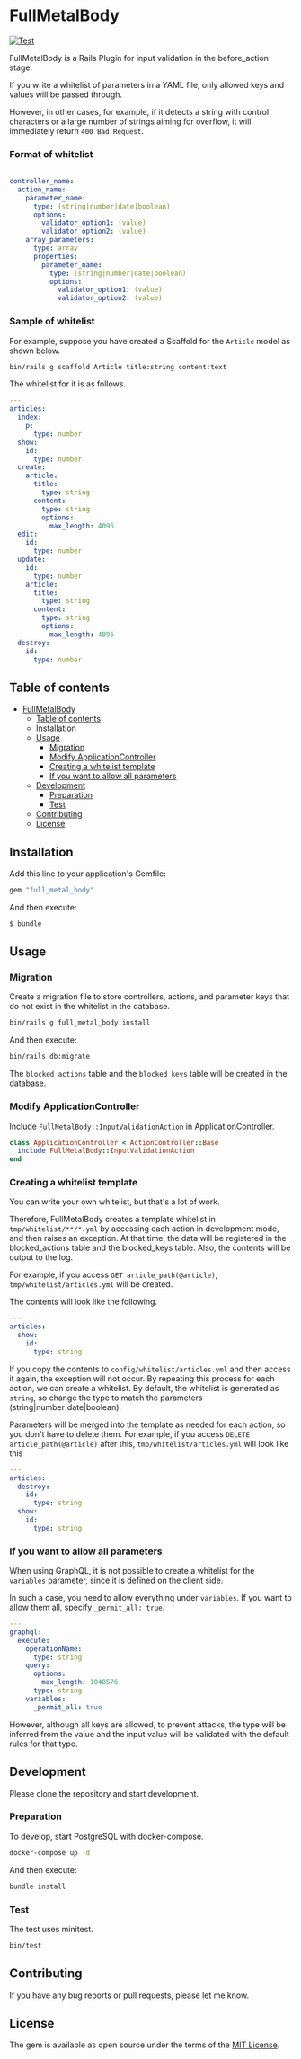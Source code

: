 # FullMetalBody

[![Test](https://github.com/hayashima/full_metal_body/actions/workflows/test.yml/badge.svg)](https://github.com/hayashima/full_metal_body/actions/workflows/test.yml)

FullMetalBody is a Rails Plugin for input validation in the before_action stage.

If you write a whitelist of parameters in a YAML file, only allowed keys and values will be passed through.

However, in other cases, for example, if it detects a string with control characters or a large number of strings aiming for overflow, it will immediately return `400 Bad Request`.

### Format of whitelist

```yaml
---
controller_name:
  action_name:
    parameter_name:
      type: (string|number|date|boolean)
      options:
        validator_option1: (value)
        validator_option2: (value)
    array_parameters:
      type: array
      properties:
        parameter_name:
          type: (string|number|date|boolean)
          options:
            validator_option1: (value)
            validator_option2: (value)
```

### Sample of whitelist

For example, suppose you have created a Scaffold for the `Article` model as shown below.

```bash
bin/rails g scaffold Article title:string content:text
```

The whitelist for it is as follows.

```yaml
---
articles:
  index:
    p:
      type: number
  show:
    id:
      type: number
  create:
    article:
      title:
        type: string
      content:
        type: string
        options:
          max_length: 4096
  edit:
    id:
      type: number
  update:
    id:
      type: number
    article:
      title:
        type: string
      content:
        type: string
        options:
          max_length: 4096
  destroy:
    id:
      type: number
```

## Table of contents

* [FullMetalBody](#fullmetalbody)
    * [Table of contents](#tableofcontents)
    * [Installation](#installation)
    * [Usage](#usage)
        * [Migration](#migration)
        * [Modify ApplicationController](#modifyapplicationcontroller)
        * [Creating a whitelist template](#creatingawhitelisttemplate)
        * [If you want to allow all parameters](#ifyouwanttoallowallparameters)
    * [Development](#development)
        * [Preparation](#preparation)
        * [Test](#test)
    * [Contributing](#contributing)
    * [License](#license)

## Installation

Add this line to your application's Gemfile:

```ruby
gem "full_metal_body"
```

And then execute:

```bash
$ bundle
```

## Usage

### Migration

Create a migration file to store controllers, actions, and parameter keys that do not exist in the whitelist in the database.

```bash
bin/rails g full_metal_body:install
```

And then execute:

```bash
bin/rails db:migrate
```

The `blocked_actions` table and the `blocked_keys` table will be created in the database.

### Modify ApplicationController

Include `FullMetalBody::InputValidationAction` in ApplicationController.

```ruby
class ApplicationController < ActionController::Base
  include FullMetalBody::InputValidationAction
end
```

### Creating a whitelist template

You can write your own whitelist, but that's a lot of work.

Therefore, FullMetalBody creates a template whitelist in `tmp/whitelist/**/*.yml` by accessing each action in development mode, and then raises an exception.
At that time, the data will be registered in the blocked_actions table and the blocked_keys table.
Also, the contents will be output to the log.

For example, if you access `GET article_path(@article)`, `tmp/whitelist/articles.yml` will be created.

The contents will look like the following.

```yaml
---
articles:
  show:
    id:
      type: string
```

If you copy the contents to `config/whitelist/articles.yml` and then access it again, the exception will not occur.
By repeating this process for each action, we can create a whitelist.
By default, the whitelist is generated as `string`, so change the type to match the parameters (string|number|date|boolean).

Parameters will be merged into the template as needed for each action, so you don't have to delete them.
For example, if you access `DELETE article_path(@article)` after this, `tmp/whitelist/articles.yml` will look like this

```yaml
---
articles:
  destroy:
    id:
      type: string
  show:
    id:
      type: string
```

### If you want to allow all parameters

When using GraphQL, it is not possible to create a whitelist for the `variables` parameter, since it is defined on the client side.

In such a case, you need to allow everything under `variables`. If you want to allow them all, specify `_permit_all: true`.

```yaml
---
graphql:
  execute:
    operationName:
      type: string
    query:
      options:
        max_length: 1048576
      type: string
    variables:
      _permit_all: true
```

However, although all keys are allowed, to prevent attacks,
the type will be inferred from the value and the input value will be validated with the default rules for that type.

## Development

Please clone the repository and start development.

### Preparation

To develop, start PostgreSQL with docker-compose.

```bash
docker-compose up -d
```

And then execute:

```bash
bundle install
```

### Test

The test uses minitest.

```bash
bin/test
```

## Contributing

If you have any bug reports or pull requests, please let me know.

## License
The gem is available as open source under the terms of the [MIT License](https://opensource.org/licenses/MIT).

